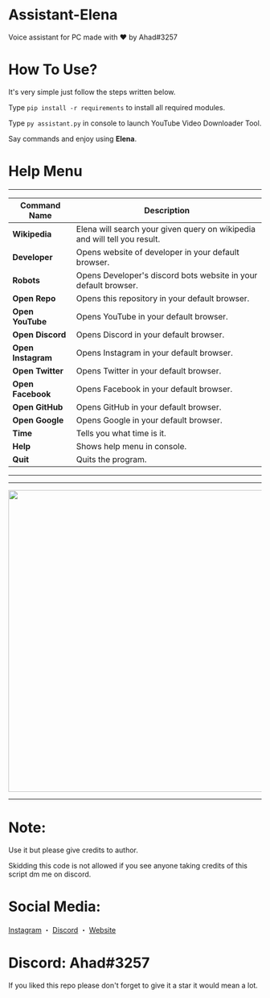 # Assistant-Elena
Voice assistant for PC made with ♥️ by Ahad#3257

# How To Use?
It's very simple just follow the steps written below.

Type `pip install -r requirements` to install all required modules.

Type `py assistant.py` in console to launch YouTube Video Downloader Tool.

Say commands and enjoy using **Elena**.

# Help Menu

***

| Command Name          | Description                                                                                    |
|-----------------------|------------------------------------------------------------------------------------------------|
| **Wikipedia**         | Elena will search your given query on wikipedia and will tell you result.                      |
| **Developer**         | Opens website of developer in your default browser.                                            |
| **Robots**            | Opens Developer's discord bots website in your default browser.                                |
| **Open Repo**         | Opens this repository in your default browser.                                                 |
| **Open YouTube**      | Opens YouTube in your default browser.                                                         |
| **Open Discord**      | Opens Discord in your default browser.                                                         |
| **Open Instagram**    | Opens Instagram in your default browser.                                                       |
| **Open Twitter**      | Opens Twitter in your default browser.                                                         |
| **Open Facebook**     | Opens Facebook in your default browser.                                                        |
| **Open GitHub**       | Opens GitHub in your default browser.                                                          |                                             
| **Open Google**       | Opens Google in your default browser.                                                          |
| **Time**              | Tells you what time is it.                                                                     |
| **Help**              | Shows help menu in console.                                                                    |
| **Quit**              | Quits the program.                                                                             |

***


***

<p align="center"><img width="600px" src="https://media.discordapp.net/attachments/1018202617576443974/1022459814930022410/unknown.png"/></p>

***
# Note:
Use it but please give credits to author.

Skidding this code is not allowed if you see anyone taking credits of this script dm me on discord.

# Social Media:
[Instagram](https://www.instagram.com/ahadnoor._) ・
[Discord](https://discord.gg/Ncsc5pRNgf) ・
[Website](https://www.itscruel.cf/) 

# Discord: Ahad#3257
If you liked this repo please don't forget to give it a star it would mean a lot.
